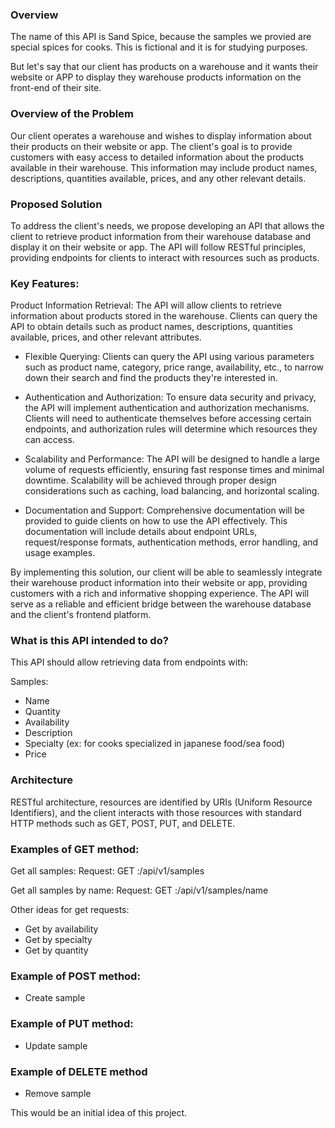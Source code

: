 ### Overview
The name of this API is Sand Spice, because the samples we provied are special spices for cooks.
This is fictional and it is for studying purposes.

But let's say that our client has products on a warehouse and it wants their website or APP
to display they warehouse products information on the front-end of their site.

### Overview of the Problem
Our client operates a warehouse and wishes to display information about their products on their website or app. The client's goal is to provide customers with easy access to detailed information about the products available in their warehouse. This information may include product names, descriptions, quantities available, prices, and any other relevant details.

### Proposed Solution
To address the client's needs, we propose developing an API that allows the client to retrieve product information from their warehouse database and display it on their website or app. The API will follow RESTful principles, providing endpoints for clients to interact with resources such as products.

### Key Features:
Product Information Retrieval: The API will allow clients to retrieve information about products stored in the warehouse. Clients can query the API to obtain details such as product names, descriptions, quantities available, prices, and other relevant attributes.

* Flexible Querying: Clients can query the API using various parameters such as product name, category, price range, availability, etc., to narrow down their search and find the products they're interested in.

* Authentication and Authorization: To ensure data security and privacy, the API will implement authentication and authorization mechanisms. Clients will need to authenticate themselves before accessing certain endpoints, and authorization rules will determine which resources they can access.

* Scalability and Performance: The API will be designed to handle a large volume of requests efficiently, ensuring fast response times and minimal downtime. Scalability will be achieved through proper design considerations such as caching, load balancing, and horizontal scaling.

* Documentation and Support: Comprehensive documentation will be provided to guide clients on how to use the API effectively. This documentation will include details about endpoint URLs, request/response formats, authentication methods, error handling, and usage examples.

By implementing this solution, our client will be able to seamlessly integrate their warehouse product information into their website or app, providing customers with a rich and informative shopping experience. The API will serve as a reliable and efficient bridge between the warehouse database and the client's frontend platform.

### What is this API intended to do?

This API should allow retrieving data from endpoints with:

Samples:
* Name
* Quantity
* Availability
* Description
* Specialty (ex: for cooks specialized in japanese food/sea food)
* Price

### Architecture

RESTful architecture, resources are identified by URIs (Uniform Resource Identifiers), and the client interacts with those resources with standard HTTP methods such as GET, POST, PUT, and DELETE.

### Examples of GET method:

Get all samples:
Request: GET :/api/v1/samples

Get all samples by name:
Request: GET :/api/v1/samples/name

Other ideas for get requests:

* Get by availability
* Get by specialty
* Get by quantity

### Example of POST method:

* Create sample

### Example of PUT method:

* Update sample

### Example of DELETE method

* Remove sample

This would be an initial idea of this project.